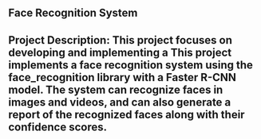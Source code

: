 ## Face Recognition System 
## Project Description: This project focuses on developing and implementing a This project implements a face recognition system using the face_recognition library with a Faster R-CNN model. The system can recognize faces in images and videos, and can also generate a report of the recognized faces along with their confidence scores.
